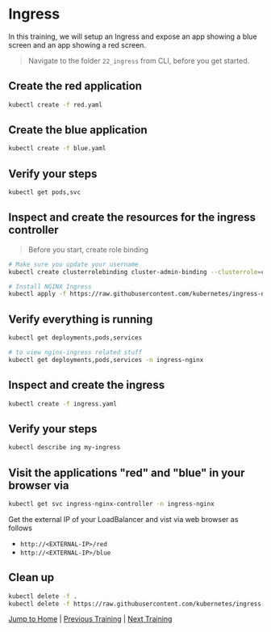 # Ingress

In this training, we will setup an Ingress and expose an app showing a blue screen and an app showing a red screen.

>Navigate to the folder `22_ingress` from CLI, before you get started. 

## Create the red application

```bash
kubectl create -f red.yaml
```

## Create the blue application

```bash
kubectl create -f blue.yaml
```

## Verify your steps

```bash
kubectl get pods,svc
```

## Inspect and create the resources for the ingress controller
> Before you start, create role binding 

```bash
# Make sure you update your username
kubectl create clusterrolebinding cluster-admin-binding --clusterrole=cluster-admin --user=student-xx.yyy@kubermatic.training
```

```bash
# Install NGINX Ingress
kubectl apply -f https://raw.githubusercontent.com/kubernetes/ingress-nginx/controller-v1.9.5/deploy/static/provider/cloud/deploy.yaml
```

## Verify everything is running

```bash
kubectl get deployments,pods,services

# to view nginx-ingress related stuff
kubectl get deployments,pods,services -n ingress-nginx
```

## Inspect and create the ingress

```bash
kubectl create -f ingress.yaml
```

## Verify your steps

```bash
kubectl describe ing my-ingress
```

## Visit the applications "red" and "blue" in your browser via

```bash
kubectl get svc ingress-nginx-controller -n ingress-nginx
```
Get the external IP of your LoadBalancer and vist via web browser as follows
* `http://<EXTERNAL-IP>/red`
* `http://<EXTERNAL-IP>/blue`

## Clean up

```bash
kubectl delete -f .
kubectl delete -f https://raw.githubusercontent.com/kubernetes/ingress-nginx/controller-v1.9.5/deploy/static/provider/cloud/deploy.yaml
```

[Jump to Home](../README.md) | [Previous Training](../21_scheduling-taints-and-tolerations/README.md) | [Next Training](../23_cordon/README.md)